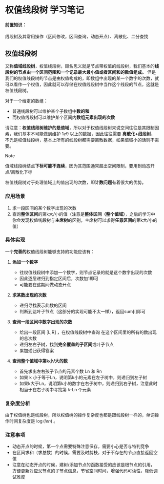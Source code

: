 # 权值线段树 学习笔记

#### 前置知识：

线段树及其常用操作（区间修改，区间查询，动态开点）、离散化、二分查找

## 权值线段树

又称**值域线段树**，权值线段树，顾名思义就是节点带权值的线段树，我们基本的**线段树的节点由一个区间范围和一个记录最大最小值或者区间和的数值组成。** 但是我们的权值线段树的节点是由权值构成的，即数组中出现的某一个数字的次数，就可以看作一个权值，因此就可以存储在权值线段树中当作这个线段的节点，这就是权值线段树。

对于一个给定的数组：

- 普通线段树可以维护某个子数组中**数的和**
- 而权值线段树可以维护某个区间内**数组元素出现的次数**

请注意：**权值线段树维护的是值域**，所以对于权值线段树来说空间往往是其限制因素，我们基本不可能做到维护 $1e9$ 以上的数据，因此往往需要 **离散化+线段树**，不光是权值线段树，基本上所有的线段树都需要离散数据，如果值域小的话则不需要。

> [!Note]
>
> 值域线段树结点**下标可能不连续**，因为其范围通常超出空间限制，要用到动态开点/离散化下标

权值线段树对于处理值域上的值出现的次数，即**计数问题**有着很大的优势。

### 应用场景

1. 求一段区间的某个数字出现的次数
2. 查询**整体区间**的第k大/小的值（注意是**整体区间（整个值域）**，之后的学习中你会发现权值线段树与**主席树**的区别，主席树可以求得**任意区间**的第k大/小的值）

### 具体实现

一个**完善的**权值线段树能够支持的功能应该有：

1. **添加一个数字**
   - 往权值线段树中添加一个数字，则节点记录的就是这个数字出现的次数
   - 因此逐层递归到指定区间后，次数加1即可
   - 可能要在这期间做动态开点
2. **求某数出现的次数**
   - 递归寻找表示此数的区间
   - 判断到达叶子节点（这部分的实现可能不太一样），返回sum[i]即可
3. **查询一段区间中数字出现的次数**
   - 给出一段区间 [L,R] ，在权值线段树中查询 在这个区间里的所有的数出现的总次数
   - 递归左右子树，找到**完全覆盖的子区间**或叶子节点
   - 累加递归获得答案

4. **查询整个值域中第k小/大的数**
   - 首先求出左右孩子节点的元素个数 Ln 和 Rn
   - 如果 k 小于等于Ln，说明第k小的元素在左子树中，则递归到左子树
   - 如果k大于Ln，说明第k小的数字在右子树中，则递归到右子树，注意此时相当于在右子树中寻找第 k-Ln 个元素

### 复杂度分析

由于权值树也是线段树，所以权值树的操作复杂度也都是跟线段树一样的，单词操作时间复杂度是 $\log (le n)$ 。

### 注意事项

- 动态开点的时候，第一个点需要特殊注意保存，需要小心是否与特判竞争
- 在区间求和（求总数）的时候，需要及时剪枝，对于不存在的节点直接返回空值
- 注意在动态开点的时候，建树/添加节点的函数接受的应该是根节点的引用，方便更新对应父节点的子节点信息，节省空间时间，增强代码可读性，降低调试难度